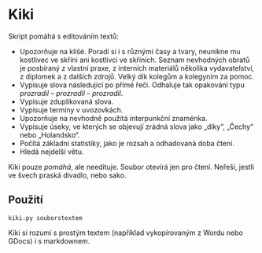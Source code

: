 # Kiki

Skript pomáhá s editováním textů:

- Upozorňuje na klišé. Poradí si i s různými časy a tvary, neunikne mu kostlivec ve skříni ani kostlivci ve skříních. Seznam nevhodných obratů je posbíraný z vlastní praxe, z interních materiálů několika vydavatelství, z diplomek a z dalších zdrojů. Velký dík kolegům a kolegyním za pomoc.
- Vypisuje slova následující po přímé řeči. Odhaluje tak opakování typu _prozradil – prozradil – prozradil_.
- Vypisuje zduplikovaná slova.
- Vypisuje termíny v uvozovkách.
- Upozorňuje na nevhodně použitá interpunkční znaménka.
- Vypisuje úseky, ve kterých se objevují zrádná slova jako „díky“, „Čechy“ nebo „Holandsko“.  
- Počítá základní statistiky, jako je rozsah a odhadovaná doba čtení.
- Hledá nejdelší větu.

Kiki pouze _pomáhá_, ale needituje. Soubor otevírá jen pro čtení. Neřeší, jestli ve švech praská divadlo, nebo sako.

## Použití

    kiki.py souborstextem
  
Kiki si rozumí s prostým textem (například vykopírovaným z Wordu nebo GDocs) i s markdownem.

